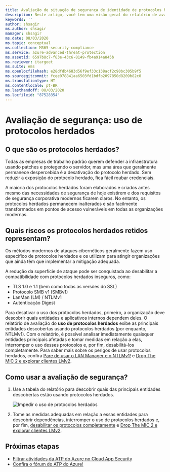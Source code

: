 ```yaml
---
title: Avaliação de situação de segurança de identidade de protocolos herdados da Proteção Avançada contra Ameaças do Azure
description: Neste artigo, você tem uma visão geral do relatório de avaliação de situação de segurança de identificação do protocolo herdado da ATP do Azure.
keywords: ''
author: shsagir
ms.author: shsagir
manager: shsagir
ms.date: 08/03/2020
ms.topic: conceptual
ms.collection: M365-security-compliance
ms.service: azure-advanced-threat-protection
ms.assetid: 6597b8c7-f83e-43c6-8149-fb4a914a845b
ms.reviewer: itargoet
ms.suite: ems
ms.openlocfilehash: e28dfdb4683d56f9ef33c138acf2c90bc305b9f5
ms.sourcegitcommit: fcee078841aa6503fd1bdfb2097850d8209b82c0
ms.translationtype: HT
ms.contentlocale: pt-BR
ms.lasthandoff: 08/03/2020
ms.locfileid: "87528354"
---
```

# <a name="security-assessment-legacy-protocols-usage"></a>Avaliação de segurança: uso de protocolos herdados

## <a name="what-are-legacy-protocols"></a>O que são os protocolos herdados?

Todas as empresas de trabalho padrão querem defender a infraestrutura usando patches e protegendo o servidor, mas uma área que geralmente permanece despercebida é a desativação do protocolo herdado. Sem reduzir a exposição do protocolo herdado, fica fácil roubar credenciais.

A maioria dos protocolos herdados foram elaborados e criados antes mesmo das necessidades de segurança de hoje existirem e dos requisitos de segurança corporativa modernos ficarem claros. No entanto, os protocolos herdados permanecem inalterados e são facilmente transformados em pontos de acesso vulneráveis em todas as organizações modernas.

## <a name="what-risks-do-retained-legacy-protocols-introduce"></a>Quais riscos os protocolos herdados retidos representam?

Os métodos modernos de ataques cibernéticos geralmente fazem uso específico de protocolos herdados e os utilizam para atingir organizações que ainda têm que implementar a mitigação adequada.

A redução da superfície de ataque pode ser conquistada ao desabilitar a compatibilidade com protocolos herdados inseguros, como:

- TLS 1.0 e 1.1 (bem como todas as versões do SSL)
- Protocolo SMB v1 (SMBv1)
- LanMan (LM) / NTLMv1
- Autenticação Digest

Para desativar o uso dos protocolos herdados, primeiro, a organização deve descobrir quais entidades e aplicativos internos dependem deles. O relatório de avaliação do **uso de protocolos herdados** exibe as principais entidades descobertas usando protocolos herdados (por enquanto, NTLMv1). Com o relatório, é possível analisar imediatamente quaisquer entidades principais afetadas e tomar medidas em relação a elas, interromper o uso desses protocolos e, por fim, desabilitá-los completamente. Para saber mais sobre os perigos de usar protocolos herdados, confira [Pare de usar o LAN Manager e o NTLMv1!](https://blogs.technet.microsoft.com/miriamxyra/2017/11/07/stop-using-lan-manager-and-ntlmv1/) e [Drop The MIC 2 e explorar clientes LMv2](https://www.preempt.com/blog/active-directory-ntlm-attacks/).

## <a name="how-do-i-use-this-security-assessment"></a>Como usar a avaliação de segurança?

1. Use a tabela do relatório para descobrir quais das principais entidades descobertas estão usando protocolos herdados.

    ![Impedir o uso de protocolos herdados](media/atp-cas-isp-legacy-protocols-2.png)
1. Tome as medidas adequadas em relação a essas entidades para descobrir dependências, interromper o uso de protocolos herdados e, por fim, [desabilitar os protocolos completamente](https://blogs.technet.microsoft.com/miriamxyra/2017/11/07/stop-using-lan-manager-and-ntlmv1/) e [Drop The MIC 2 e explorar clientes LMv2](https://www.preempt.com/blog/active-directory-ntlm-attacks/).

## <a name="next-steps"></a>Próximas etapas

- [Filtrar atividades da ATP do Azure no Cloud App Security](atp-activities-filtering-mcas.md)
- [Confira o fórum do ATP do Azure!](https://aka.ms/azureatpcommunity)
